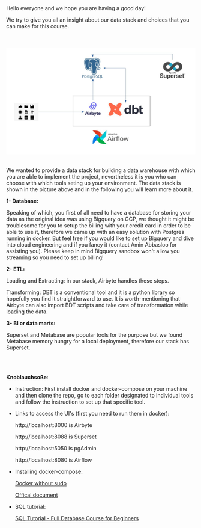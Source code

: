 <br />
<br />

Hello everyone and we hope you are having a good day!

We try to give you all an insight about our data stack and choices that you can make for this course.

<br />
<br />



<img src="./datastack.jpg"  width="840">



<br />
<br />

We wanted to provide a data stack for building a data warehouse with which you are able to implement the project, nevertheless it is you who can choose with which tools seting up your environment. The data stack is shown in the picture above and in the following you will learn more about it.

**1- Database:**
  
  Speaking of which, you first of all need to have a database for storing your data as the original idea was using Bigquery on GCP, we thought it might be troublesome for you to setup the billing with your credit card in order to be able to use it, therefore we came up with an easy solution with Postgres running in docker. But feel free if you would like to set up Bigquery and dive into cloud engineering and if you fancy it (contact Amin Abbasloo for assisting you). Please keep in mind Bigquery sandbox won't allow you streaming so you need to set up billing!

**2- ETL:**
  
  Loading and Extracting: in our stack, Airbyte handles these steps.
  
  Transforming: DBT is a conventional tool and it is a python library so hopefully you find it straightforward to use. It is worth-mentioning that Airbyte can also import BDT scripts and take care of transformation while loading the data.
  
**3- BI or data marts:**
  
  Superset and Metabase are popular tools for the purpose but we found Metabase memory hungry for a local deployment, therefore our stack has Superset.  

<br />
<br />

**Knoblauchsoße**:

- Instruction: First install docker and docker-compose on your machine and then clone the repo, go to each folder designated to individual tools and follow the instruction to set up that specific tool.

- Links to access the UI's (first you need to run them in docker):
  
  http://localhost:8000 is Airbyte

  http://localhost:8088 is Superset

  http://localhost:5050 is pgAdmin

  http://localhost:8080 is Airflow

- Installing docker-compose:

  [Docker without sudo](https://www.youtube.com/watch?v=VjUbSe8ONhs)

  [Offical document](https://docs.docker.com/compose/install/)

- SQL tutorial:

  [SQL Tutorial - Full Database Course for Beginners](https://www.youtube.com/watch?v=HXV3zeQKqGY)


